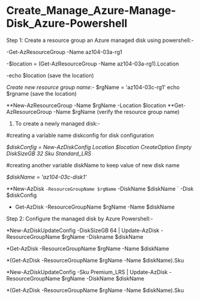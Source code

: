 # Create_Manage_Azure-Manage-Disk_Azure-Powershell

Step 1: Create a resource group an Azure managed disk using powershell:-

-Get-AzResourceGroup -Name az104-03a-rg1

-$location = (Get-AzResourceGroup -Name az104-03a-rg1).Location

-echo $location (save the location)

*Create new resource group name*:-
  $rgName = 'az104-03c-rg1'
  echo $rgname (save the location)

**New-AzResourceGroup -Name $rgName -Location $location
**Get-AzResourceGroup -Name $rgName (verify the resource group name)

1) To create a newly managed disk:-

 #creating a variable name diskconfig for disk configuration
 
   *$diskConfig = New-AzDiskConfig Location $location CreateOption Empty  DiskSizeGB 32 Sku Standard_LRS*
   
 #creating another variable diskName to keep value of new disk name
 
  *$diskName = 'az104-03c-disk1'*

**New-AzDisk `
 -ResourceGroupName $rgName `
 -DiskName $diskName `
 -Disk $diskConfig

- Get-AzDisk -ResourceGroupName $rgName -Name $diskName


Step 2: Configure the managed disk by Azure Powershell:-

*New-AzDiskUpdateConfig -DiskSizeGB 64 | Update-AzDisk -ResourceGroupName $rgName -Diskname $diskName

*Get-AzDisk -ResourceGroupName $rgName -Name $diskName

*(Get-AzDisk -ResourceGroupName $rgName -Name $diskName).Sku

*New-AzDiskUpdateConfig -Sku Premium_LRS | Update-AzDisk -ResourceGroupName $rgName -DiskName $diskName

*(Get-AzDisk -ResourceGroupName $rgName -Name $diskName).Sku



